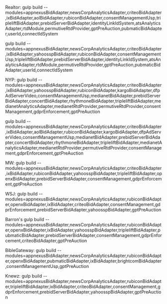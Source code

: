 Realtor:
gulp build --modules=appnexusBidAdapter,newsCorpAnalyticsAdapter,criteoBidAdapter,ixBidAdapter,aolBidAdapter,rubiconBidAdapter,consentManagementUsp,tripleliftBidAdapter,prebidServerBidAdapter,identityLinkIdSystem,atsAnalyticsAdapter,rtdModule,permutiveRtdProvider,gptPreAuction,pubmaticBidAdapter,userId,connectIdSystem

gulp build --modules=appnexusBidAdapter,newsCorpAnalyticsAdapter,criteoBidAdapter,ixBidAdapter,yahoosspBidAdapter,rubiconBidAdapter,consentManagementUsp,tripleliftBidAdapter,prebidServerBidAdapter,identityLinkIdSystem,atsAnalyticsAdapter,rtdModule,permutiveRtdProvider,gptPreAuction,pubmaticBidAdapter,userId,connectIdSystem

NYP:
gulp build --modules=appnexusBidAdapter,newsCorpAnalyticsAdapter,criteoBidAdapter,ixBidAdapter,yahoosspBidAdapter,rubiconBidAdapter,kargoBidAdapter,dfpAdServerVideo,consentManagementUsp,medianetBidAdapter,prebidServerBidAdapter,concertBidAdapter,rhythmoneBidAdapter,tripleliftBidAdapter,medianetAnalyticsAdapter,medianetRtdProvider,permutiveRtdProvider,consentManagement,gdprEnforcement,gptPreAuction

gulp build --modules=appnexusBidAdapter,newsCorpAnalyticsAdapter,criteoBidAdapter,ixBidAdapter,aolBidAdapter,rubiconBidAdapter,kargoBidAdapter,dfpAdServerVideo,consentManagementUsp,medianetBidAdapter,prebidServerBidAdapter,concertBidAdapter,rhythmoneBidAdapter,tripleliftBidAdapter,medianetAnalyticsAdapter,medianetRtdProvider,permutiveRtdProvider,consentManagement,gdprEnforcement,gptPreAuction

MW:
gulp build --modules=appnexusBidAdapter,newsCorpAnalyticsAdapter,criteoBidAdapter,ixBidAdapter,rubiconBidAdapter,yahoosspBidAdapter,tripleliftBidAdapter,openxBidAdapter,prebidServerBidAdapter,consentManagement,gdprEnforcement,gptPreAuction

WSJ:
gulp build --modules=appnexusBidAdapter,newsCorpAnalyticsAdapter,rubiconBidAdapter,openxBidAdapter,ixBidAdapter,criteoBidAdapter,consentManagement,gdprEnforcement,prebidServerBidAdapter,yahoosspBidAdapter,gptPreAuction

Barron's
gulp build --modules=appnexusBidAdapter,newsCorpAnalyticsAdapter,rubiconBidAdapter,openxBidAdapter,ixBidAdapter,yahoosspBidAdapter,tripleliftBidAdapter,pubmaticBidAdapter,prebidServerBidAdapter,consentManagement,gdprEnforcement,criteoBidAdapter,gptPreAuction

BibleGateway:
gulp build --modules=appnexusBidAdapter,newsCorpAnalyticsAdapter,rubiconBidAdapter,openxBidAdapter,pubmaticBidAdapter,ixBidAdapter,brightcomBidAdapter,consentManagementUsp,gptPreAuction

Knewz:
gulp build --modules=appnexusBidAdapter,newsCorpAnalyticsAdapter,rubiconBidAdapter,tripleliftBidAdapter,ixBidAdapter,criteoBidAdapter,consentManagement,gdprEnforcement,prebidServerBidAdapter,yahoosspBidAdapter,gptPreAuction